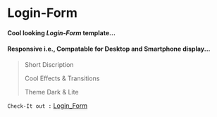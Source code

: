 # Login-Form
#### Cool looking **_Login-Form_** template...
#### **Responsive** i.e., Compatable for Desktop and Smartphone display...
> Short Discription
> 
> Cool Effects & Transitions
> 
> Theme Dark & Lite
> 
`Check-It out :`  [Login_Form](https://rrajputvikas.github.io/Login-Form/ "Metaverse")

